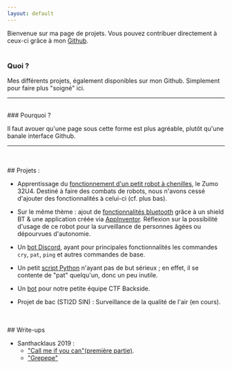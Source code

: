 ```yaml
---
layout: default
---
```


Bienvenue sur ma page de projets. Vous pouvez contribuer directement à ceux-ci grâce à mon [Github](https://github.com/heichou2210).
<br/>
<br/>
### Quoi ?

Mes différents projets, également disponibles sur mon Github. Simplement pour faire plus "soigné" ici.

*  *  *
<br/>
### Pourquoi ?

Il faut avouer qu'une page sous cette forme est plus agréable, plutôt qu'une banale interface Github.

* * *
<br/>
<br/>
## Projets :

- Apprentissage du [fonctionnement d'un petit robot à chenilles](https://github.com/heichou2210/zumo32u4/tree/master/first_tests), le Zumo 32U4.
Destiné à faire des combats de robots, nous n'avons cessé d'ajouter des fonctionnalités à celui-ci (cf. plus bas).

- Sur le même thème : ajout de [fonctionnalités bluetooth](https://github.com/heichou2210/zumo32u4/tree/master/bluetooth) grâce à un shield BT & une application créée via [AppInventor](https://appinventor.mit.edu). Réflexion sur la possibilité d'usage de ce robot pour la surveillance de personnes âgées ou dépourvues d'autonomie.

- Un [bot Discord](https://github.com/heichou2210/discord-bot), ayant pour principales fonctionnalités les commandes `cry`, `pat`, `ping` et autres commandes de base.

- Un petit [script Python](https://github.com/heichou2210/Headpats) n'ayant pas de but sérieux ; en effet, il se contente de "pat" quelqu'un, donc un peu inutile.

- Un [bot](https://github.com/heichou2210/Rebirth_bot) pour notre petite équipe CTF Backside.

- Projet de bac (STI2D SIN) : Surveillance de la qualité de l'air (en cours).
<br/>
<br/>
## Write-ups

- Santhacklaus 2019 :
  - <a href="ctf/Santhacklaus/CMIYC/callme">"Call me if you can"(première partie)</a>.<br/>
  - <a href="ctf/Santhacklaus/Grepepe/grepepe">"Grepepe"<a/><br/>
<br/>
<br/>
<br/>
